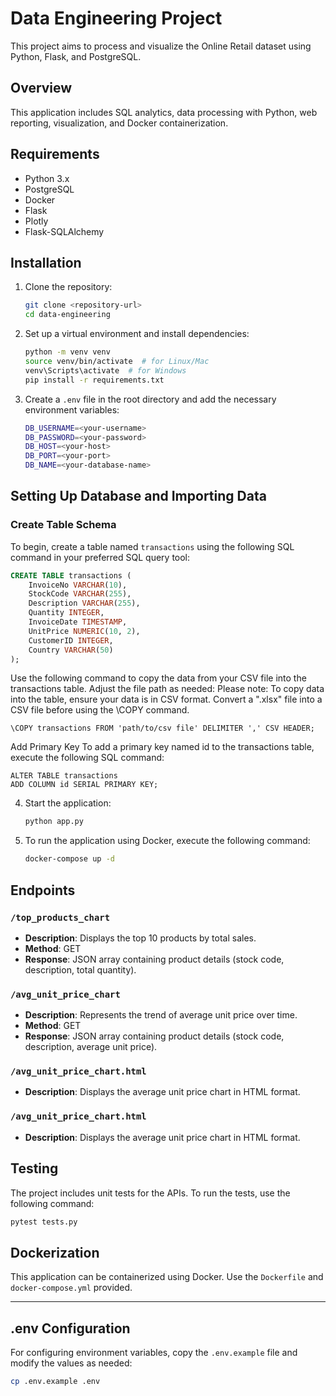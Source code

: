 # Data Engineering Project

This project aims to process and visualize the Online Retail dataset using Python, Flask, and PostgreSQL.

## Overview

This application includes SQL analytics, data processing with Python, web reporting, visualization, and Docker containerization.

## Requirements

- Python 3.x
- PostgreSQL
- Docker
- Flask
- Plotly
- Flask-SQLAlchemy

## Installation

1. Clone the repository:
    ```bash
    git clone <repository-url>
    cd data-engineering
    ```

2. Set up a virtual environment and install dependencies:
    ```bash
    python -m venv venv
    source venv/bin/activate  # for Linux/Mac
    venv\Scripts\activate  # for Windows
    pip install -r requirements.txt
    ```

3. Create a `.env` file in the root directory and add the necessary environment variables:
    ```bash
    DB_USERNAME=<your-username>
    DB_PASSWORD=<your-password>
    DB_HOST=<your-host>
    DB_PORT=<your-port>
    DB_NAME=<your-database-name>
    ```

## Setting Up Database and Importing Data

### Create Table Schema
To begin, create a table named `transactions` using the following SQL command in your preferred SQL query tool:

```sql
CREATE TABLE transactions (
    InvoiceNo VARCHAR(10),
    StockCode VARCHAR(255),
    Description VARCHAR(255),
    Quantity INTEGER,
    InvoiceDate TIMESTAMP,
    UnitPrice NUMERIC(10, 2),
    CustomerID INTEGER,
    Country VARCHAR(50)
);

```

Use the following command to copy the data from your CSV file into the transactions table. Adjust the file path as needed:
Please note: To copy data into the table, ensure your data is in CSV format. Convert a ".xlsx" file into a CSV file before using the \COPY command.

```
\COPY transactions FROM 'path/to/csv file' DELIMITER ',' CSV HEADER;

```
Add Primary Key
To add a primary key named id to the transactions table, execute the following SQL command:
```
ALTER TABLE transactions
ADD COLUMN id SERIAL PRIMARY KEY;

```

4. Start the application:
    ```bash
    python app.py
    ```
5. To run the application using Docker, execute the following command:
    ```bash
    docker-compose up -d
    ```


## Endpoints

### `/top_products_chart`

- **Description**: Displays the top 10 products by total sales.
- **Method**: GET
- **Response**: JSON array containing product details (stock code, description, total quantity).

### `/avg_unit_price_chart`

- **Description**: Represents the trend of average unit price over time.
- **Method**: GET
- **Response**: JSON array containing product details (stock code, description, average unit price).

### `/avg_unit_price_chart.html`

- **Description**: Displays the average unit price chart in HTML format.

### `/avg_unit_price_chart.html`

- **Description**: Displays the average unit price chart in HTML format.



## Testing

The project includes unit tests for the APIs. To run the tests, use the following command:
```bash
pytest tests.py
```

## Dockerization

This application can be containerized using Docker. Use the `Dockerfile` and `docker-compose.yml` provided.

---

## .env Configuration

For configuring environment variables, copy the `.env.example` file and modify the values as needed:

```bash
cp .env.example .env


